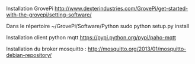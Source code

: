 
Installation GrovePi
http://www.dexterindustries.com/GrovePi/get-started-with-the-grovepi/setting-software/

Dans le répertoire ~/GrovePi/Software/Python
    sudo python setup.py install

Installation client python mqtt
https://pypi.python.org/pypi/paho-mqtt

Installation du broker mosquitto :
    http://mosquitto.org/2013/01/mosquitto-debian-repository/
